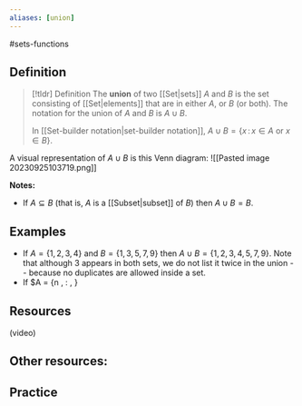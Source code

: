 ```yaml
---
aliases: [union]
--- 
```


#sets-functions 

## Definition 

> [!tldr] Definition
> The **union** of two [[Set|sets]] $A$ and $B$ is the set consisting of [[Set|elements]] that are in either $A$, or $B$ (or both). The notation for the union of $A$ and $B$ is $A \cup B$. 
> 
> In [[Set-builder notation|set-builder notation]], $A \cup B = \{x \, : \, x \in A \ \text{or} \ x \in B\}$.

A visual representation of $A \cup B$ is this Venn diagram: 
![[Pasted image 20230925103719.png]]


**Notes:**
- If $A \subseteq B$ (that is, $A$ is a [[Subset|subset]] of $B$) then $A \cup B = B$. 
## Examples 
- If $A = \{1,2,3,4\}$ and $B = \{1,3,5,7,9\}$ then $A \cup B = \{1,2,3,4,5,7,9\}$. Note that although $3$ appears in both sets, we do not list it twice in the union -- because no duplicates are allowed inside a set. 
- If $A = \{n \, : \, }



## Resources 

(video)

Other resources: 
- 

## Practice 
